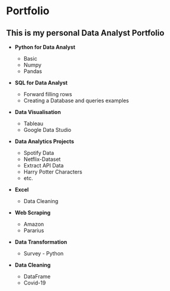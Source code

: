 # Portfolio

## This is my personal Data Analyst Portfolio

- **Python for Data Analyst**
   - Basic
   - Numpy
   - Pandas

- **SQL for Data Analyst**
   - Forward filling rows
   - Creating a Database and queries examples 

- **Data Visualisation**
     - Tableau
     - Google Data Studio


- **Data Analytics Projects**
   - Spotify Data
   - Netflix-Dataset
   - Extract API Data
   - Harry Potter Characters
   - etc.

- **Excel**
   - Data Cleaning 


- **Web Scraping**
     - Amazon
     - Pararius

- **Data Transformation**
     - Survey - Python

- **Data Cleaning**
     - DataFrame
     - Covid-19
